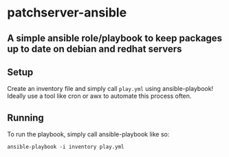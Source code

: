 # patchserver-ansible

## A simple ansible role/playbook to keep packages up to date on debian and redhat servers

## Setup

Create an inventory file and simply call `play.yml` using ansible-playbook! Ideally use a tool like cron or awx to automate this process often.

## Running

To run the playbook, simply call ansible-playbook like so:

    ansible-playbook -i inventory play.yml
